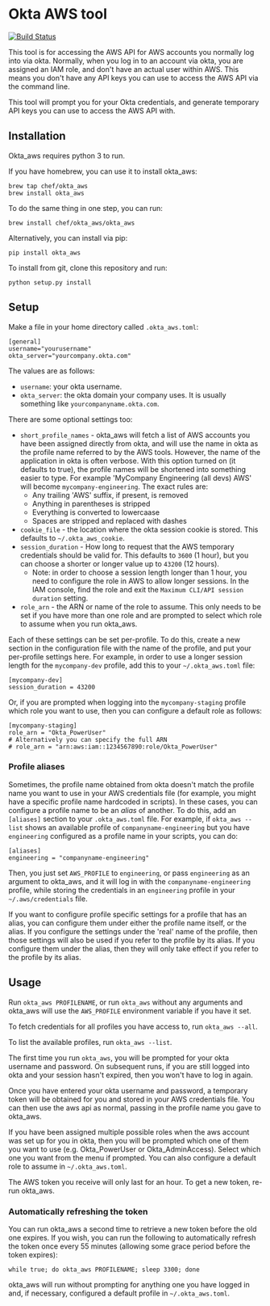 # Okta AWS tool

[![Build Status](https://travis-ci.org/chef/okta_aws.svg?branch=master)](https://travis-ci.org/chef/okta_aws)

This tool is for accessing the AWS API for AWS accounts you normally log
into via okta. Normally, when you log in to an account via okta, you are
assigned an IAM role, and don't have an actual user within AWS. This means you
don't have any API keys you can use to access the AWS API via the command
line.

This tool will prompt you for your Okta credentials, and generate temporary
API keys you can use to access the AWS API with.

## Installation

Okta_aws requires python 3 to run.

If you have homebrew, you can use it to install okta_aws:

    brew tap chef/okta_aws
    brew install okta_aws

To do the same thing in one step, you can run:

    brew install chef/okta_aws/okta_aws

Alternatively, you can install via pip:

    pip install okta_aws

To install from git, clone this repository and run:

    python setup.py install

## Setup

Make a file in your home directory called `.okta_aws.toml`:

    [general]
    username="yourusername"
    okta_server="yourcompany.okta.com"

The values are as follows:

* `username`: your okta username.
* `okta_server`: the okta domain your company uses. It is usually something
  like `yourcompanyname.okta.com`.

There are some optional settings too:

* `short_profile_names` - okta_aws will fetch a list of AWS accounts you have
  been assigned directly from okta, and will use the name in okta as the
  profile name referred to by the AWS tools. However, the name of the
  application in okta is often verbose. With this option turned on (it
  defaults to true), the profile names will be shortened into something easier
  to type. For example 'MyCompany Engineering (all devs) AWS' will become
  `mycompany-engineering`. The exact rules are:
  * Any trailing 'AWS' suffix, if present, is removed
  * Anything in parentheses is stripped
  * Everything is converted to lowercaase
  * Spaces are stripped and replaced with dashes
* `cookie_file` - the location where the okta session cookie is stored. This
  defaults to `~/.okta_aws_cookie`.
* `session_duration` - How long to request that the AWS temporary credentials
  should be valid for. This defaults to `3600` (1 hour), but you can choose a
  shorter or longer value up to `43200` (12 hours).
  * Note: in order to choose a session length longer than 1 hour, you need to
    configure the role in AWS to allow longer sessions. In the IAM console,
    find the role and exit the `Maximum CLI/API session duration` setting.
* `role_arn` - the ARN or name of the role to assume. This only needs to be
  set if you have more than one role and are prompted to select which role to
  assume when you run okta_aws.

Each of these settings can be set per-profile. To do this, create a new
section in the configuration file with the name of the profile, and put your
per-profile settings here. For example, in order to use a longer session
length for the `mycompany-dev` profile, add this to your `~/.okta_aws.toml`
file:

```
[mycompany-dev]
session_duration = 43200
```

Or, if you are prompted when logging into the `mycompany-staging` profile
which role you want to use, then you can configure a default role as follows:

```
[mycompany-staging]
role_arn = "Okta_PowerUser"
# Alternatively you can specify the full ARN
# role_arn = "arn:aws:iam::1234567890:role/Okta_PowerUser"
```

### Profile aliases

Sometimes, the profile name obtained from okta doesn't match the profile name
you want to use in your AWS credentials file (for example, you might have a
specific profile name hardcoded in scripts). In these cases, you can configure
a profile name to be an _alias_ of another. To do this, add an `[aliases]`
section to your `.okta_aws.toml` file. For example, if `okta_aws --list` shows
an available profile of `companyname-engineering` but you have
`engineering` configured as a profile name in your scripts, you can do:

```
[aliases]
engineering = "companyname-engineering"
```

Then, you just set `AWS_PROFILE` to `engineering`, or pass `engineering` as an
argument to okta_aws, and it will log in with the `companyname-engineering`
profile, while storing the credentials in an `engineering` profile in your
`~/.aws/credentials` file.

If you want to configure profile specific settings for a profile that has an
alias, you can configure them under either the profile name itself, or the
alias. If you configure the settings under the 'real' name of the profile,
then those settings will also be used if you refer to the profile by its
alias. If you configure them under the alias, then they will only take effect
if you refer to the profile by its alias.

## Usage

Run `okta_aws PROFILENAME`, or run `okta_aws` without any arguments and
okta_aws will use the `AWS_PROFILE` environment variable if you have it set.

To fetch credentials for all profiles you have access to, run `okta_aws --all`.

To list the available profiles, run `okta_aws --list`.

The first time you run `okta_aws`, you will be prompted for your okta username
and password. On subsequent runs, if you are still logged into okta and your
session hasn't expired, then you won't have to log in again.

Once you have entered your okta username and password, a temporary token will
be obtained for you and stored in your AWS credentials file. You can then use
the aws api as normal, passing in the profile name you gave to okta_aws.

If you have been assigned multiple possible roles when the aws account was set
up for you in okta, then you will be prompted which one of them you want to
use (e.g. Okta_PowerUser or Okta_AdminAccess). Select which one you want from
the menu if prompted. You can also configure a default role to assume in
`~/.okta_aws.toml`.

The AWS token you receive will only last for an hour. To get a new token,
re-run okta_aws.

### Automatically refreshing the token

You can run okta_aws a second time to retrieve a new token before the old one
expires. If you wish, you can run the following to automatically refresh the
token once every 55 minutes (allowing some grace period before the token
expires):

    while true; do okta_aws PROFILENAME; sleep 3300; done

okta_aws will run without prompting for anything one you have logged in and,
if necessary, configured a default profile in `~/.okta_aws.toml`.
